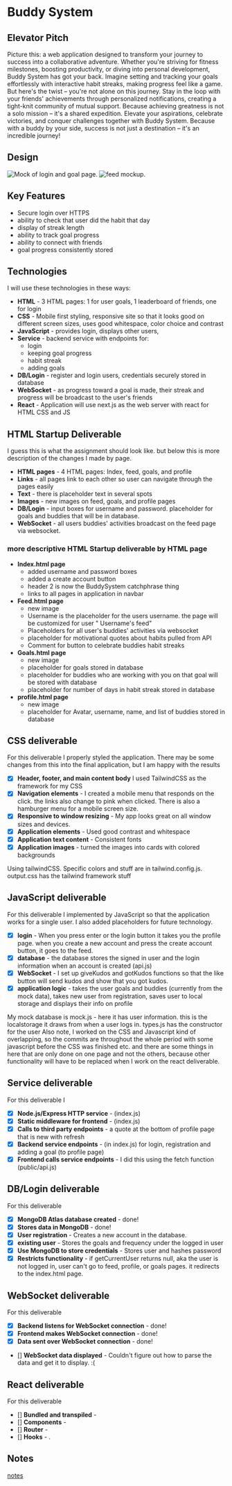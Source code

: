 # Buddy System

## Elevator Pitch

Picture this: a web application designed to transform your journey to success into a collaborative adventure. Whether you're striving for fitness milestones, boosting productivity, or diving into personal development, Buddy System has got your back.
Imagine setting and tracking your goals effortlessly with interactive habit streaks, making progress feel like a game. But here's the twist – you're not alone on this journey. Stay in the loop with your friends' achievements through personalized notifications, creating a tight-knit community of mutual support.
Because achieving greatness is not a solo mission – it's a shared expedition. Elevate your aspirations, celebrate victories, and conquer challenges together with Buddy System. Because with a buddy by your side, success is not just a destination – it's an incredible journey!

## Design

![Mock of login and goal page.](images/IMG_0265.jpg)
![feed mockup.](images/IMG_0266.jpg)

## Key Features

- Secure login over HTTPS
- ability to check that user did the habit that day
- display of streak length
- ability to track goal progress
- ability to connect with friends
- goal progress consistently stored

## Technologies

I will use these technologies in these ways:

- **HTML** - 3 HTML pages: 1 for user goals, 1 leaderboard of friends, one for login
- **CSS** - Mobile first styling, responsive site so that it looks good on different screen sizes, uses good whitespace, color choice and contrast
- **JavaScript** - provides login, displays other users,
- **Service** - backend service with endpoints for:
  - login
  - keeping goal progress
  - habit streak
  - adding goals
- **DB/Login** - register and login users, credentials securely stored in database
- **WebSocket** - as progress toward a goal is made, their streak and progress will be broadcast to the user's friends
- **React** - Application will use next.js as the web server with react for HTML CSS and JS

## HTML Startup Deliverable

I guess this is what the assignment should look like. but below this is more description of the changes I made by page.

- **HTML pages** - 4 HTML pages: Index, feed, goals, and profile
- **Links** - all pages link to each other so user can navigate through the pages easily
- **Text** - there is placeholder text in several spots
- **Images** - new images on feed, goals, and profile pages
- **DB/Login** - input boxes for username and password. placeholder for goals and buddies that will be in database.
- **WebSocket** - all users buddies' activities broadcast on the feed page via websocket.

### more descriptive HTML Startup deliverable by HTML page

- **Index.html page**
  - added username and password boxes
  - added a create account button
  - header 2 is now the BuddySystem catchphrase thing
  - links to all pages in application in navbar
- **Feed.html page**
  - new image
  - Username is the placeholder for the users username. the page will be customized for user " Username's feed"
  - Placeholders for all user's buddies' activities via websocket
  - placeholder for motivational quotes about habits pulled from API
  - Comment for button to celebrate buddies habit streaks
- **Goals.html page**
  - new image
  - placeholder for goals stored in database
  - placeholder for buddies who are working with you on that goal will be stored with database
  - placeholder for number of days in habit streak stored in database
- **profile.html page**
  - new image
  - placeholder for Avatar, username, name, and list of buddies stored in database

## CSS deliverable

For this deliverable I properly styled the application. There may be some changes from this into the final application, but I am happy with the results

- [x] **Header, footer, and main content body** I used TailwindCSS as the framework for my CSS
- [x] **Navigation elements** - I created a mobile menu that responds on the click. the links also change to pink when clicked. There is also a hamburger menu for a mobile screen size.
- [x] **Responsive to window resizing** - My app looks great on all window sizes and devices.
- [x] **Application elements** - Used good contrast and whitespace
- [x] **Application text content** - Consistent fonts
- [x] **Application images** - turned the images into cards with colored backgrounds

Using tailwindCSS. Specific colors and stuff are in tailwind.config.js.
output.css has the tailwind framework stuff

## JavaScript deliverable

For this deliverable I implemented by JavaScript so that the application works for a single user. I also added placeholders for future technology.

- [x] **login** - When you press enter or the login button it takes you the profile page. when you create a new account and press the create account button, it goes to the feed.
- [x] **database** - the database stores the signed in user and the login information when an account is created (api.js)
- [x] **WebSocket** - I set up giveKudos and gotKudos functions so that the like button will send kudos and show that you got kudos.
- [x] **application logic** - takes the user goals and buddies (currently from the mock data), takes new user from registration, saves user to local storage and displays their info on profile

My mock database is mock.js - here it has user information. this is the localstorage it draws from when a user logs in.
types.js has the constructor for the user
Also note, I worked on the CSS and Javascript kind of overlapping, so the commits are throughout the whole period with some javascript before the CSS was finished etc.
and there are some things in here that are only done on one page and not the others, because other functionality will have to be replaced when I work on the react deliverable.

## Service deliverable

For this deliverable I

- [x] **Node.js/Express HTTP service** - (index.js)
- [x] **Static middleware for frontend** - (index.js)
- [x] **Calls to third party endpoints** - a quote at the bottom of profile page that is new with refresh
- [x] **Backend service endpoints** - (in index.js) for login, registration and adding a goal (to profile page)
- [x] **Frontend calls service endpoints** - I did this using the fetch function (public/api.js)

## DB/Login deliverable

For this deliverable

- [x] **MongoDB Atlas database created** - done!
- [x] **Stores data in MongoDB** - done!
- [x] **User registration** - Creates a new account in the database.
- [x] **existing user** - Stores the goals and frequency under the logged in user
- [x] **Use MongoDB to store credentials** - Stores user and hashes password
- [x] **Restricts functionality** - if getCurrentUser returns null, aka the user is not logged in, user can't go to feed, profile, or goals pages. it redirects to the index.html page.

## WebSocket deliverable

For this deliverable

- [x] **Backend listens for WebSocket connection** - done!
- [x] **Frontend makes WebSocket connection** - done!
- [x] **Data sent over WebSocket connection** - done!
- [] **WebSocket data displayed** - Couldn't figure out how to parse the data and get it to display. :(

## React deliverable

For this deliverable

- [] **Bundled and transpiled** -
- [] **Components** -
- [] **Router** -
- [] **Hooks** - .

## Notes

[notes](/notes.md)
